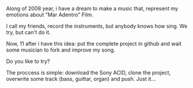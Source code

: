 Along of 2008 year, i have a dream to make a music that, represent my emotions about  "Mar Adentro" Film.

I call my friends, record the instruments, but anybody knows how sing. 
We try, but can't do it. 

Now, 11 after i have this idea: put the complete project in github and wait some musician to fork and improve my song. 

Do you like to try? 

The proccess is simple: download the Sony ACID, clone the project, overwrite some track (bass, guittar, organ) and push. 
Just it... 

